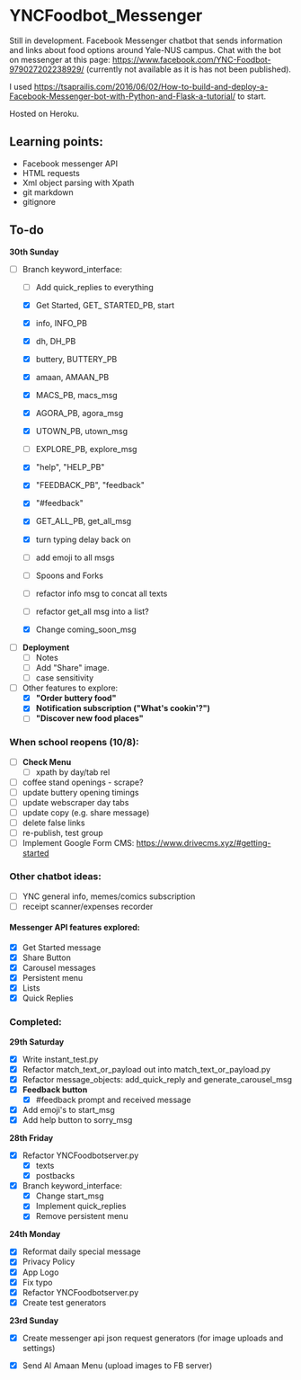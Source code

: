 # YNCFoodbot_Messenger
Still in development.
Facebook Messenger chatbot that sends information and links about food options around Yale-NUS campus. 
Chat with the bot on messenger at this page: https://www.facebook.com/YNC-Foodbot-979027202238929/ (currently not available as it is has not been published). 

I used https://tsaprailis.com/2016/06/02/How-to-build-and-deploy-a-Facebook-Messenger-bot-with-Python-and-Flask-a-tutorial/ to start. 

Hosted on Heroku. 

## Learning points:

- Facebook messenger API
- HTML requests
- Xml object parsing with Xpath
- git markdown
- gitignore

## To-do
**30th Sunday**

- [ ] Branch keyword_interface:
    - [ ] Add quick_replies to everything
    - [X] Get Started, GET_ STARTED_PB, start
    - [X] info, INFO_PB
    - [X] dh, DH_PB
    - [X] buttery, BUTTERY_PB
    - [X] amaan, AMAAN_PB
    - [X] MACS_PB, macs_msg
    - [X] AGORA_PB, agora_msg
    - [X] UTOWN_PB, utown_msg
    - [ ] EXPLORE_PB, explore_msg
    - [X] "help", "HELP_PB"
    - [X] "FEEDBACK_PB", "feedback"
    - [X] "#feedback"
    - [X] GET_ALL_PB, get_all_msg
    - [X] turn typing delay back on
    - [ ] add emoji to all msgs
    - [ ] Spoons and Forks

    - [ ] refactor info msg to concat all texts
    - [ ] refactor get_all msg into a list?

    - [X] Change coming_soon_msg

- [ ] **Deployment**
    - [ ] Notes
    - [ ] Add "Share" image.
    - [ ] case sensitivity

- [ ] Other features to explore:
    - [X] **"Order buttery food"**
    - [X] **Notification subscription ("What's cookin'?")**
    - [ ] **"Discover new food places"**

### When school reopens (10/8):
- [ ] **Check Menu**
    - [ ] xpath by day/tab rel
- [ ] coffee stand openings - scrape?
- [ ] update buttery opening timings
- [ ] update webscraper day tabs
- [ ] update copy (e.g. share message)
- [ ] delete false links
- [ ] re-publish, test group
- [ ] Implement Google Form CMS: https://www.drivecms.xyz/#getting-started

### Other chatbot ideas:
- [ ] YNC general info, memes/comics subscription
- [ ] receipt scanner/expenses recorder

#### Messenger API features explored:
- [X] Get Started message
- [X] Share Button
- [X] Carousel messages
- [X] Persistent menu
- [X] Lists
- [X] Quick Replies

### Completed:

**29th Saturday**
- [X] Write instant_test.py
- [X] Refactor match_text_or_payload out into match_text_or_payload.py
- [X] Refactor message_objects: add_quick_reply and generate_carousel_msg
- [X] **Feedback button**
    - [X] #feedback prompt and received message
- [X] Add emoji's to start_msg
- [X] Add help button to sorry_msg

**28th Friday**
- [X] Refactor YNCFoodbotserver.py
    - [X] texts
    - [X] postbacks
- [X] Branch keyword_interface:
    - [X] Change start_msg
    - [X] Implement quick_replies
    - [X] Remove persistent menu

**24th Monday**
- [X] Reformat daily special message
- [X] Privacy Policy
- [X] App Logo
- [X] Fix typo
- [X] Refactor YNCFoodbotserver.py
- [X] Create test generators

**23rd Sunday**
- [X] Create messenger api json request generators (for image uploads and settings)
- [X] Send Al Amaan Menu (upload images to FB server)

